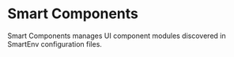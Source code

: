 # Smart Components

Smart Components manages UI component modules discovered in SmartEnv configuration files.
